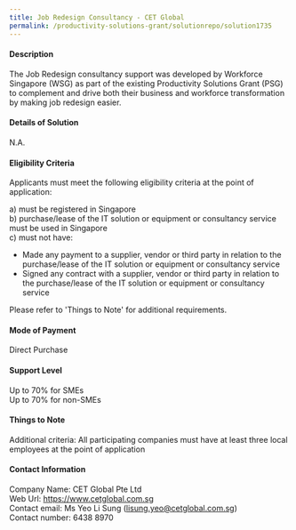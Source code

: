 ```yaml
---
title: Job Redesign Consultancy - CET Global
permalink: /productivity-solutions-grant/solutionrepo/solution1735
---
```


#### Description

The Job Redesign consultancy support was developed by Workforce Singapore (WSG) as part of the existing Productivity Solutions Grant (PSG) to complement and drive both their business and workforce transformation by making job redesign easier.

#### Details of Solution

N.A.

#### Eligibility Criteria

Applicants must meet the following eligibility criteria at the point of application:

a) must be registered in Singapore <br>
b) purchase/lease of the IT solution or equipment or consultancy service must be used in Singapore <br>
c) must not have:
- Made any payment to a supplier, vendor or third party in relation to the purchase/lease of the IT solution or equipment or consultancy service
- Signed any contract with a supplier, vendor or third party in relation to the purchase/lease of the IT solution or equipment or consultancy service

Please refer to 'Things to Note' for additional requirements.

#### Mode of Payment
Direct Purchase

#### Support Level
Up to 70% for SMEs <br>
Up to 70% for non-SMEs

#### Things to Note
Additional criteria: All participating companies must have at least three local employees at the point of application

#### Contact Information
Company Name: CET Global Pte Ltd <br>Web Url: https://www.cetglobal.com.sg<br>Contact email: Ms Yeo Li Sung (lisung.yeo@cetglobal.com.sg)<br>Contact number: 6438 8970

